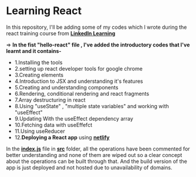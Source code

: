# Learning React

In this repository, I'll be adding some of my codes which I wrote during the react training course
from [**LinkedIn Learning**](https://www.linkedin.com/learning/me)


=> **In the fist "hello-react" file , I've added the introductory codes that I've learnt and it contains-**
   - 1.Installing the tools
   - 2.setting up react developer tools for google chrome
   - 3.Creating elements 
   - 4.Introduction to JSX and understanding it's features
   - 5.Creating and understanding components
   - 6.Rendering, conditional rendering and react fragments
   - 7.Array destructuring in react
   - 8.Using "useState" , "multiple state variables" and working with "useEffect"
   - 9.Updating With the useEffect dependency array
   - 10.Fetching data with useEffefct
   - 11.Using useReducer
   - 12.**Deploying a React app** using [**netlify**](https://app.netlify.com/teams/pegasus-01/overview)


In the [**index.js**](https://github.com/Pegasus-01/Learning-React/tree/main/hello-react/src) file in [**src**](https://github.com/Pegasus-01/Learning-React/blob/main/hello-react/src/index.js) folder, all the operations have been commented for better understanding and none of them are wiped out so a clear concept about the operations can be built through that. And the build version of the app is just deployed and not hosted due to unavailability of domains.
